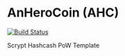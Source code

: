 AnHeroCoin (AHC)
===========

[![Build Status](https://travis-ci.org/RazorLove/anherocoin.png?branch=master)](https://travis-ci.org/RazorLove/anherocoin)


Scrypt Hashcash PoW Template